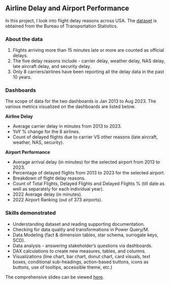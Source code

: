 ## Airline Delay and Airport Performance

In this project, I look into flight delay reasons across USA. The [dataset](https://www.transtats.bts.gov/ot_delay/OT_DelayCause1.asp?20=E) is obtained from the Bureau of Transportation Statistics. 

### About the data

 1. Flights arriving more than 15 minutes late or more are counted as official delays.
 2. The five delay reasons include - carrier delay, weather delay, NAS delay, late aircraft delay, and security delay.
 3. Only 8 carriers/airlines have been reporting all the delay data in the past 10 years.

### Dashboards

The scope of data for the two dashboards is Jan 2013 to Aug 2023. The various metrics visualized on the dashboards are listed below.

**Airline Delay**
	
 - Average carrier delay in minutes from 2013 to 2023.
 - YoY % change for the 8 airlines.
- Count of delayed flights due to carrier VS other reasons (late aircraft, weather, NAS, security).

	
**Airport Performance**

 - Average arrival delay (in minutes) for the selected airport from 2013 to 2023.
 - Percentage of delayed flights from 2013 to 2023 for the selected airport.
 - Breakdown of flight delay reasons.
- Count of Total Flights, Delayed Flights and Delayed Flights % (till date as well as separately for each individual year).
- 2022 Average delay (in minutes).
- 2022 Airport Ranking (out of 373 airports). 

### Skills demonstrated

 - Understanding dataset and reading supporting documentation.
 - Checking for data quality and transformations in Power Query/M.
 - Data Modeling (fact & dimension tables, star schema, surrogate keys, SCD).
 - Data analysis - answering stakeholder’s questions via dashboards.
 - DAX calculations to create new measures, tables, and columns. 
 - Visualizations (line chart, bar chart, donut chart, card visuals, text boxes, conditional sub-headings, action-based buttons, icons as buttons, use of tooltips, accessible theme, etc.) 

The comprehensive slides can be viewed [here](https://github.com/sarthakgirdhar/Personal-Projects/blob/master/Airline%20Delays%20and%20Airport%20Performance/Presentation%20slides.pdf). 
